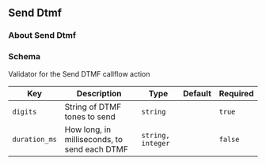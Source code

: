 ## Send Dtmf

### About Send Dtmf

### Schema

Validator for the Send DTMF callflow action

Key | Description | Type | Default | Required
--- | ----------- | ---- | ------- | --------
`digits` | String of DTMF tones to send | `string` |   | `true`
`duration_ms` | How long, in milliseconds, to send each DTMF | `string, integer` |   | `false`
